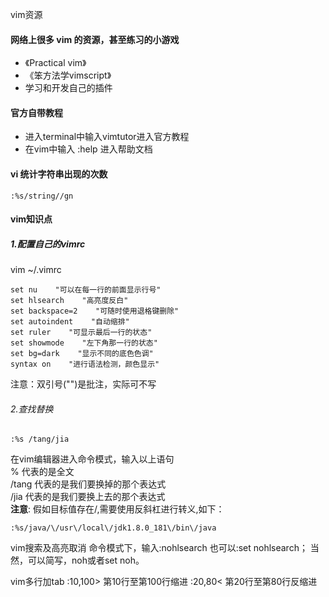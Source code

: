 vim资源

#### 网络上很多 vim 的资源，甚至练习的小游戏

- 《Practical vim》
- 《笨方法学vimscript》
- 学习和开发自己的插件

#### 官方自带教程

- 进入terminal中输入vimtutor进入官方教程
- 在vim中输入 :help 进入帮助文档

#### vi 统计字符串出现的次数

````shell script
:%s/string//gn
````

#### vim知识点

##### 1.配置自己的vimrc  

vim ~/.vimrc

````shell script
set nu    "可以在每一行的前面显示行号"
set hlsearch    "高亮度反白"
set backspace=2    "可随时使用退格键删除"
set autoindent    "自动缩排"
set ruler    "可显示最后一行的状态"
set showmode    "左下角那一行的状态"
set bg=dark    "显示不同的底色色调"
syntax on    "进行语法检测，颜色显示"
````

注意：双引号("")是批注，实际可不写

###### 2.查找替换

````shell script
:%s /tang/jia
````

在vim编辑器进入命令模式，输入以上语句  
% 代表的是全文  
/tang 代表的是我们要换掉的那个表达式  
/jia 代表的是我们要换上去的那个表达式  
**注意**: 假如目标值存在/,需要使用反斜杠进行转义,如下：

````shell script
:%s/java/\/usr\/local\/jdk1.8.0_181\/bin\/java
````

vim搜索及高亮取消
命令模式下，输入:nohlsearch  也可以:set nohlsearch； 当然，可以简写，noh或者set noh。

vim多行加tab
:10,100>
第10行至第100行缩进
:20,80<
第20行至第80行反缩进
